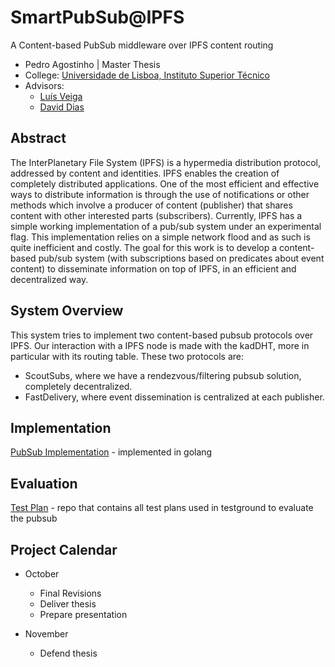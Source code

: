 # SmartPubSub@IPFS
A Content-based PubSub middleware over IPFS content routing

- Pedro Agostinho | Master Thesis
- College: [Universidade de Lisboa, Instituto Superior Técnico](https://tecnico.ulisboa.pt)
- Advisors: 
  - [Luís Veiga](https://www.gsd.inesc-id.pt/~lveiga/)
  - [David Dias](https://research.protocol.ai/authors/david-dias/)

## Abstract
The InterPlanetary File System (IPFS) is a hypermedia distribution protocol, addressed by content and identities. IPFS enables the creation of completely distributed applications. One of the most efficient and effective ways to distribute information is through the use of notifications or other methods which involve a producer of content (publisher) that shares content with other interested parts (subscribers). Currently, IPFS has a simple working implementation of a pub/sub system under an experimental flag. This implementation relies on a simple network flood and as such is quite inefficient and costly. The goal for this work is to develop a content-based pub/sub system (with subscriptions based on predicates about event content) to disseminate information on top of
IPFS, in an efficient and decentralized way.

## System Overview
This system tries to implement two content-based pubsub protocols over IPFS. Our interaction with a IPFS node is made with the kadDHT, more in particular with its routing table. These two protocols are:
- ScoutSubs, where we have a rendezvous/filtering pubsub solution, completely decentralized.
- FastDelivery, where event dissemination is centralized at each publisher.

## Implementation
[PubSub Implementation](https://github.com/pedroaston/contentpubsub) - implemented in golang

## Evaluation
[Test Plan](https://github.com/pedroaston/contentps-test) - repo that contains all test plans used in testground to evaluate the pubsub

## Project Calendar
- October
  - Final Revisions
  - Deliver thesis
  - Prepare presentation

- November
  - Defend thesis
